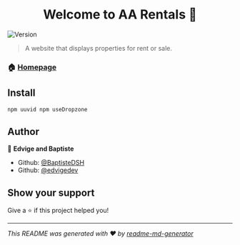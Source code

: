 <h1 align="center">Welcome to AA Rentals 👋</h1>
<p>
  <img alt="Version" src="https://img.shields.io/badge/version-0.0.0-blue.svg?cacheSeconds=2592000" />
</p>

>  A website that displays properties for rent or sale.

### 🏠 [Homepage](PropertyList)

## Install

```sh
npm uuvid npm useDropzone
```

## Author

👤 **Edvige and Baptiste**

* Github: [@BaptisteDSH](https://github.com/BaptisteDSH)
* Github: [@edvigedev](https://github.com/edvigedev)


## Show your support

Give a ⭐️ if this project helped you!

***
_This README was generated with ❤️ by [readme-md-generator](https://github.com/kefranabg/readme-md-generator)_
